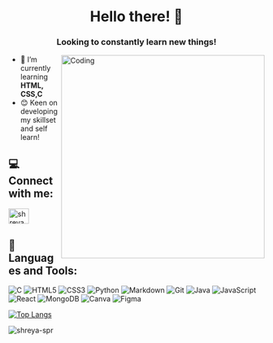 <h1 align="center">Hello there! 👋</h1>
<h3 align="center">Looking to constantly learn new things!</h3>
<img align="right" alt="Coding" width="400" src="https://cdn.dribbble.com/users/926537/screenshots/4502924/python-2.gif">

- 🌱 I’m currently learning **HTML, CSS,C**
- 😊 Keen on developing my skillset and self learn!  


## 💻 Connect with me:
<p align="left">
<a href="https://instagram.com/shreyaa0_0" target="blank"><img align="center" src="https://raw.githubusercontent.com/rahuldkjain/github-profile-readme-generator/master/src/images/icons/Social/instagram.svg" alt="shreyaa0_0" height="30" width="40" /></a>
</p>

## :space_invader: Languages and Tools:<br>
![C](https://img.shields.io/badge/C-00599C?style=for-the-badge&logo=c&logoColor=white)
![HTML5](https://img.shields.io/badge/html5-%23E34F26.svg?style=for-the-badge&logo=html5&logoColor=white)
![CSS3](https://img.shields.io/badge/css3-%231572B6.svg?style=for-the-badge&logo=css3&logoColor=white)
![Python](https://img.shields.io/badge/python-%2314354C.svg?style=for-the-badge&logo=python&logoColor=white)
![Markdown](https://img.shields.io/badge/markdown-%23000000.svg?style=for-the-badge&logo=markdown&logoColor=white)
![Git](https://img.shields.io/badge/GIT-3E2C00?style=for-the-badge&logo=git&logoColor=white)
![Java](https://img.shields.io/badge/java-%23ED8B00.svg?style=for-the-badge&logo=java&logoColor=white)
![JavaScript](https://img.shields.io/badge/javascript-%23323330.svg?style=for-the-badge&logo=javascript&logoColor=%23F7DF1E)
![React](https://img.shields.io/badge/react-%2320232a.svg?style=for-the-badge&logo=react&logoColor=%2361DAFB)
![MongoDB](https://img.shields.io/badge/MongoDB-%234ea94b.svg?style=for-the-badge&logo=mongodb&logoColor=white)
![Canva](https://img.shields.io/badge/Canva-%2300C4CC.svg?style=for-the-badge&logo=Canva&logoColor=white)
![Figma](https://img.shields.io/badge/figma-%23F24E1E.svg?style=for-the-badge&logo=figma&logoColor=white)


[![Top Langs](https://github-readme-stats.vercel.app/api/top-langs/?username=shreya-spr&layout=compact)](https://github.com/anuraghazra/github-readme-stats)


<p><img align="center" src="https://github-readme-streak-stats.herokuapp.com/?user=shreya-spr&" alt="shreya-spr" /></p>
